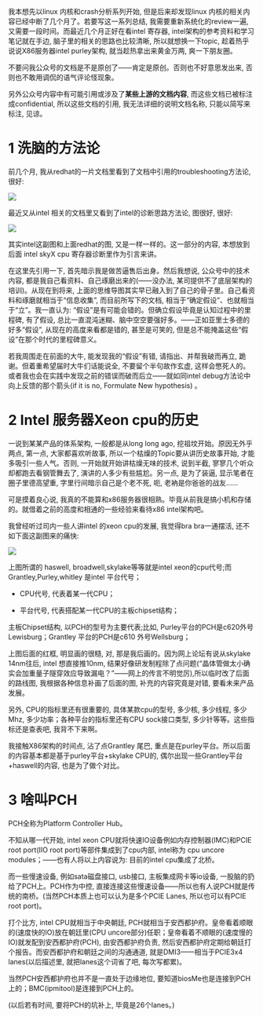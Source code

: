 我本想先以linux 内核和crash分析系列开始, 但是后来却发现linux 内核的相关内容已经中断了几个月了。若要写这一系列总结, 我需要重新系统化的review一遍, 又需要一段时间。而最近几个月正好在看intel 寄存器, intel架构的参考资料和学习笔记就在手边, 脑子里的相关的思路也比较清晰, 所以就想换一下topic, 趁着热乎说说X86服务器intel purley架构, 就当趁热拿出来黄金万两, 爽一下朋友圈。

不要问我公众号的文档是不是原创了——肯定是原创。否则也不好意思发出来, 否则也不敢用调侃的语气评论怪现象。

另外公众号内容中有可能引用或涉及了**某些上游的文档内容**, 而这些文档已被标注成confidential, 所以这些文档的引用, 我无法详细的说明文档名称, 只能以简写来标注, 见谅。

# 1 洗脑的方法论

前几个月, 我从redhat的一片文档里看到了文档中引用的troubleshooting方法论, 很好: 

![](./images/2019-04-22-09-33-12.png)

最近又从intel 相关的文档里又看到了intel的诊断思路方法论, 图很好, 很好: 

![](./images/2019-04-22-09-33-34.png)

其实intel这副图和上面redhat的图, 又是一样一样的。这一部分的内容, 本想放到后面 intel skyX cpu 寄存器诊断里作为引言来讲。

在这里先引用一下, 首先暗示我是做苦逼售后出身。然后我想说, 公众号中的技术内容, 都是我自己看资料、自己琢磨出来的(——没办法, 某司提供不了底层架构的培训)。从现在到将来, 上面的思维导图其实早已融入到了自己的骨子里。自己看资料和琢磨就相当于“信息收集”, 而目前所写下的文档, 相当于“确定假设”、也就相当于“立”。我一直认为: “假设”是有可能会错的。但确立假设毕竟是认知过程中的里程碑, 有了假设, 总比一直混沌迷糊、脑中空空要强好多。——正如亚里士多德的好多“假设”, 从现在的高度来看都是错的, 甚至是可笑的, 但是总不能掩盖这些“假设”在那个时代的里程碑意义。

若我周围走在前面的大牛, 能发现我的“假设”有错, 请指出、并帮我破而再立, 跪谢。但着重希望届时大牛们话能说全, 不要留个半句故作玄虚, 这样会憋死人的。或者我也会在实践中发现之前的错误而破而后立——就如同intel debug方法论中向上反馈的那个箭头(if it is no, Formulate New hypothesis) 。

# 2 Intel 服务器Xeon cpu的历史

一说到某某产品的体系架构, 一般都是从long long ago, 挖祖坟开始。原因无外乎两点, 第一点, 大家都喜欢听故事, 所以一个枯燥的Topic要从讲历史故事开始, 才能多吸引一些人气。否则, 一开始就开始讲枯燥无味的技术, 说到半截, 寥寥几个听众却都跑去看钢管舞去了, 演讲的人多少有些尴尬。另一点, 是为了装逼, 显示笔者在圈子里德高望重, 字里行间暗示自己是个老不死, 呃, 老衲是你爸爸的战友…… 

可是摸着良心说, 我真的不能算和x86服务器很相熟。毕竟从前我是搞小机和存储的。就借着之前的高度和相通的一些经验来看待x86 intel架构吧。

我曾经听过司内一些人讲intel 的xeon cpu的发展, 我觉得bra bra一通摆活, 还不如下面这副图来的痛快: 

![](./images/2019-04-22-09-39-35.png)

上图所谓的 haswell, broadwell,skylake等等就是intel xeon的cpu代号;而Grantley,Purley,whitley 是intel 平台代号；

- CPU代号, 代表着某一代CPU；

- 平台代号, 代表搭配某一代CPU的主板chipset结构；

主板Chipset结构, 以PCH的型号为主要代表;比如, Purley平台的PCH是c620外号Lewisburg；Grantley 平台的PCH是c610 外号Wellsburg；

上图后面的红框, 明显画的很糙, 对, 那是我后画的。因为网上论坛有说从skylake 14nm往后, intel 想直接推10nm, 结果好像研发制程除了点问题(“晶体管做太小确实会加重量子隧穿效应导致漏电？”——网上的传言不明觉厉),所以临时改了后面的路线图, 我根据各种信息补画了后面的图, 补充的内容究竟是对错, 要看未来产品发展。

另外, CPU的指标里还有很重要的, 具体某款cpu的型号, 多少核, 多少线程, 多少Mhz, 多少功率；各种平台的指标里还有CPU sock接口类型, 多少针等等。这些指标还是查表吧, 我背不下来啊。

我接触X86架构的时间点, 沾了点Grantley 尾巴, 重点是在purley平台。所以后面的内容基本都是基于purley平台+skylake CPU的, 偶尔出现一些Grantley平台+haswell的内容, 也是为了做个对比。

# 3 啥叫PCH

PCH全称为Platform Controller Hub。

不知从哪一代开始, intel xeon CPU就将快速IO设备例如内存控制器(IMC)和PCIE root port(IIO root port)等部件集成到了cpu内部, intel称为 cpu uncore modules；——也有人将以上内容说为: 目前的intel cpu集成了北桥。

而一些慢速设备, 例如sata磁盘接口, usb接口, 主板集成网卡等io设备, 一股脑的扔给了PCH上。PCH作为中控, 直接连接这些慢速设备——所以也有人说PCH就是传统的南桥。(当然PCH本质上也可以认为是多个PCIE Lanes, 所以也可以有PCIE root port)。

打个比方, intel CPU就相当于中央朝廷, PCH就相当于安西都护府。皇帝看着顺眼的(速度快的IO)放在朝廷里(CPU uncore部分)任职；皇帝看着不顺眼的(速度慢的IO)就发配到安西都护府(PCH), 由安西都护府负责, 然后安西都护府定期给朝廷打个报告。而安西都护府和朝廷之间的沟通通道, 就是DMI3——相当于PCIE3x4 lanes(以后描述里, 就把lanes这个词省了吧, 每次写都累)。

当然PCH安西都护府也并不是一直处于边缘地位, 要知道biosMe也是连接到PCH上的；BMC(ipmitool)是连接到PCH上的。

(以后若有时间, 要将PCH的坑补上, 毕竟是26个lanes。)

